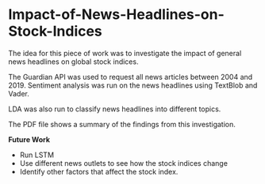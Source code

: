 # Impact-of-News-Headlines-on-Stock-Indices
The idea for this piece of work was to investigate the impact of general news headlines on global stock indices.

The Guardian API was used to request all news articles between 2004 and 2019. Sentiment analysis was run on the news headlines using TextBlob and Vader. 

LDA was also run to classify news headlines into different topics.

The PDF file shows a summary of the findings from this investigation.

<b> Future Work</b>
<br>
<ul>
  <li>Run LSTM</li>
  <li>Use different news outlets to see how the stock indices change</li>
  <li>Identify other factors that affect the stock index. </li>
</ul>
